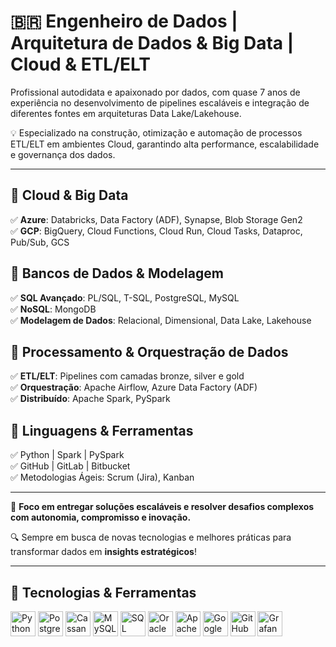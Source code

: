 # 🇧🇷 Engenheiro de Dados | Arquitetura de Dados & Big Data | Cloud & ETL/ELT

Profissional autodidata e apaixonado por dados, com quase 7 anos de experiência no desenvolvimento de pipelines escaláveis e integração de diferentes fontes em arquiteturas Data Lake/Lakehouse.

💡 Especializado na construção, otimização e automação de processos ETL/ELT em ambientes Cloud, garantindo alta performance, escalabilidade e governança dos dados.

---

## 🔹 Cloud & Big Data
✅ **Azure**: Databricks, Data Factory (ADF), Synapse, Blob Storage Gen2  
✅ **GCP**: BigQuery, Cloud Functions, Cloud Run, Cloud Tasks, Dataproc, Pub/Sub, GCS

## 🔹 Bancos de Dados & Modelagem
✅ **SQL Avançado**: PL/SQL, T-SQL, PostgreSQL, MySQL  
✅ **NoSQL**: MongoDB  
✅ **Modelagem de Dados**: Relacional, Dimensional, Data Lake, Lakehouse

## 🔹 Processamento & Orquestração de Dados
✅ **ETL/ELT**: Pipelines com camadas bronze, silver e gold  
✅ **Orquestração**: Apache Airflow, Azure Data Factory (ADF)  
✅ **Distribuído**: Apache Spark, PySpark

## 🔹 Linguagens & Ferramentas
✅ Python | Spark | PySpark  
✅ GitHub | GitLab | Bitbucket  
✅ Metodologias Ágeis: Scrum (Jira), Kanban

---

🎯 **Foco em entregar soluções escaláveis e resolver desafios complexos com autonomia, compromisso e inovação.**

🔍 Sempre em busca de novas tecnologias e melhores práticas para transformar dados em **insights estratégicos**!

---

## 🚀 Tecnologias & Ferramentas

<p align="left">
  <!-- Python -->
  <img src="https://cdn.jsdelivr.net/gh/devicons/devicon/icons/python/python-original.svg" alt="Python" width="40"/>

  <!-- PostgreSQL -->
  <img src="https://cdn.jsdelivr.net/gh/devicons/devicon/icons/postgresql/postgresql-original.svg" alt="PostgreSQL" width="40"/>

  <!-- Cassandra -->
  <img src="https://cdn.jsdelivr.net/gh/devicons/devicon/icons/cassandra/cassandra-original.svg" alt="Cassandra" width="40"/>

  <!-- MySQL -->
  <img src="https://cdn.jsdelivr.net/gh/devicons/devicon/icons/mysql/mysql-original.svg" alt="MySQL" width="40"/>
  <img src="https://upload.wikimedia.org/wikipedia/commons/8/87/Sql_data_base_with_logo.png" alt="SQL Server" width="40"/>

  <!-- Oracle -->
  <img src="https://cdn.jsdelivr.net/gh/devicons/devicon/icons/oracle/oracle-original.svg" alt="Oracle" width="40"/>

  <!-- Apache Spark -->
  <img src="https://cdn.jsdelivr.net/gh/devicons/devicon/icons/apachespark/apachespark-original.svg" alt="Apache Spark" width="40"/>

  <!-- Google Cloud -->
  <img src="https://cdn.jsdelivr.net/gh/devicons/devicon/icons/googlecloud/googlecloud-original.svg" alt="Google Cloud" width="40"/>

  <!-- GitHub -->
  <img src="https://cdn.jsdelivr.net/gh/devicons/devicon/icons/github/github-original.svg" alt="GitHub" width="40"/>

  <!-- Grafana -->
  <img src="https://cdn.jsdelivr.net/gh/devicons/devicon/icons/grafana/grafana-original.svg" alt="Grafana" width="40"/>
</p>
<!-- SQL Server -->


